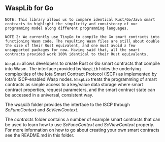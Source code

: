 ## WaspLib for Go

`NOTE: This library allows us to compare identical Rust/Go/Java smart contracts to highlight the simplicity and consistency of our programming model along different programming languages.`

`NOTE 2: We currently use TinyGo to compile the Go smart contracts into functioning Wasm code. The resulting Wasm files are still about double the size of their Rust equivalent, and one must avoid a few unsupported packages for now. Having said that, all the smart contracts provided work 100% identical to their Rust equivalents.`

`WaspLib` allows developers to create Rust or Go smart contracts that compile into Wasm. The interface provided
by `WaspLib`
hides the underlying complexities of the Iota Smart Contract Protocol (ISCP) as implemented by Iota's ISCP-enabled Wasp
nodes.
`WaspLib` treats the programming of smart contracts as simple access to a key/value data storage where smart contract
properties, request parameters, and the smart contract state can be accessed in a universal, consistent way.

The _wasplib_ folder provides the interface to the ISCP through _ScFuncContext_ and
_ScViewContext_.

The _contracts_ folder contains a number of example smart contracts that can be used to learn how to use _ScFuncContext_
and _ScViewContext_ properly. For more information on how to go about creating your own smart contracts see the
README.md in this folder.


